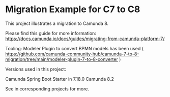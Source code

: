 # Migration Example for C7 to C8 

This project illustrates a migration to Camunda 8. 

Please find this guide for more information: https://docs.camunda.io/docs/guides/migrating-from-camunda-platform-7/

Tooling:
Modeler Plugin to convert BPMN models has been used ( https://github.com/camunda-community-hub/camunda-7-to-8-migration/tree/main/modeler-plugin-7-to-8-converter ) 

Versions used in this project:

Camunda Spring Boot Starter in 7.18.0 
Camunda 8.2 

See in corresponding projects for more.